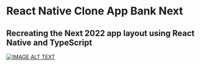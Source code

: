 # React Native Clone App Bank Next
## Recreating the Next 2022 app layout using React Native and TypeScript

[![IMAGE ALT TEXT](http://img.youtube.com/vi/r1E7eHUerp8/0.jpg)](https://www.youtube.com/watch?v=r1E7eHUerp8 "Next 2022")
